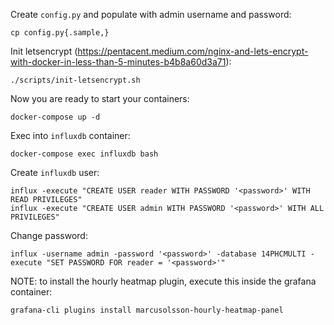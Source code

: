 Create `config.py` and populate with admin username and password:

    cp config.py{.sample,}

Init letsencrypt (https://pentacent.medium.com/nginx-and-lets-encrypt-with-docker-in-less-than-5-minutes-b4b8a60d3a71):

    ./scripts/init-letsencrypt.sh

Now you are ready to start your containers:

    docker-compose up -d

Exec into `influxdb` container:

    docker-compose exec influxdb bash

Create `influxdb` user:

    influx -execute "CREATE USER reader WITH PASSWORD '<password>' WITH READ PRIVILEGES"
    influx -execute "CREATE USER admin WITH PASSWORD '<password>' WITH ALL PRIVILEGES"

Change password:

    influx -username admin -password '<password>' -database 14PHCMULTI -execute "SET PASSWORD FOR reader = '<password>'"

NOTE: to install the hourly heatmap plugin, execute this inside the grafana container:

    grafana-cli plugins install marcusolsson-hourly-heatmap-panel

